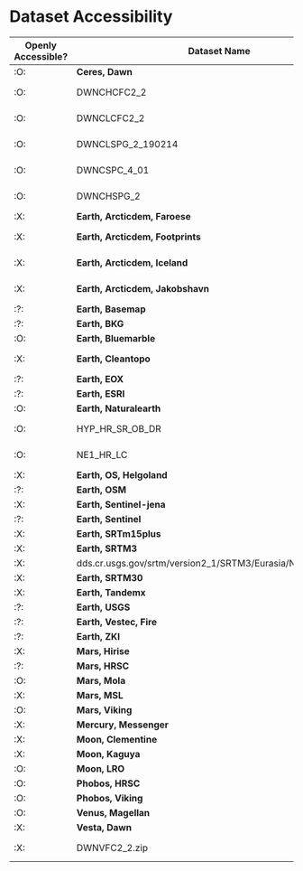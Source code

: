 # Dataset Accessibility
| Openly Accessible? | Dataset Name    | Comments |
|--------------------|-----------------|----------|
| :O: | **Ceres, Dawn** | |
| :O: | DWNCHCFC2_2 | 301 Moved Permanently --> https://sbnarchive.psi.edu/pds3/dawn/fc/DWNCHCFC2_2.zip |
| :O: | DWNCLCFC2_2 | 301 Moved Permanently --> https://sbnarchive.psi.edu/pds3/dawn/fc/DWNCLCFC2_2.zip |
| :O: | DWNCLSPG_2_190214 | 301 Moved Permanently --> https://sbnarchive.psi.edu/pds3/dawn/fc/certified/DWNCLSPG_2_190214.zip |
| :O: | DWNCSPC_4_01 | 301 Moved Permanently --> https://sbnarchive.psi.edu/pds3/dawn/fc/DWNCSPC_4_01.zip |
| :O: | DWNCHSPG_2 | 301 Moved Permanently --> https://sbnarchive.psi.edu/pds3/dawn/fc/DWNCHSPG_2.zip |
| :X: | **Earth, Arcticdem, Faroese** | create.sh in repository, but no download.sh |
| :X: | **Earth, Arcticdem, Footprints** | wget returns "No such directory 'elev/dem/setsm/ArcticDEM/indexes'." when logged in as anonymous |
| :X: | **Earth, Arcticdem, Iceland** | wget returns "No such directory 'elev/dem/setsm/ArcticDEM/geocell/v2.0'." when logged in as anonymous |
| :X: | **Earth, Arcticdem, Jakobshavn** | wget returns "No such directory 'elev/dem/setsm/ArcticDEM/geocell/v2.0'." when logged in as anonymous |
| :?: | **Earth, Basemap** | |
| :?: | **Earth, BKG** | |
| :O: | **Earth, Bluemarble** | |
| :X: | **Earth, Cleantopo** | 301 Moved Permanently --> https://naciscdn.org/data/cleantopo/Full.zip --> 404: Not Found |
| :?: | **Earth, EOX** | |
| :?: | **Earth, ESRI** | |
| :O: | **Earth, Naturalearth** | |
| :O: | HYP_HR_SR_OB_DR | 302 Moved Temporarily --> 301 Moved Permanently --> https://naciscdn.org/naturalearth/10m/raster/HYP_HR_SR_OB_DR.zip |
| :O: | NE1_HR_LC | 302 Moved Temporarily --> 301 Moved Permanently --> https://naciscdn.org/naturalearth/10m/raster/NE1_HR_LC.zip |
| :X: | **Earth, OS, Helgoland** | no files in directory |
| :?: | **Earth, OSM** | |
| :X: | **Earth, Sentinel-jena** | no files in directory |
| :?: | **Earth, Sentinel** | not tested/no files(?) |
| :X: | **Earth, SRTm15plus** | unable to download as anonymous |
| :X: | **Earth, SRTM3** | verly long/slow download |
| :X: | dds.cr.usgs.gov/srtm/version2_1/SRTM3/Eurasia/N24E117.hgt.zip | Read error (Connection timed out) in headers. (stopped after 15 tries) |
| :X: | **Earth, SRTM30** | 404 Not Found |
| :X: | **Earth, Tandemx** | no files in directory |
| :?: | **Earth, USGS** | |
| :?: | **Earth, Vestec, Fire** | not tested |
| :?: | **Earth, ZKI** | |
| :X: | **Mars, Hirise** | no files in directory |
| :?: | **Mars, HRSC** | unclear how to install |
| :O: | **Mars, Mola** | |
| :X: | **Mars, MSL** | no files in directory |
| :O: | **Mars, Viking** | |
| :X: | **Mercury, Messenger** | no files in directory |
| :X: | **Moon, Clementine** | no files in directory |
| :X: | **Moon, Kaguya** | second download returns 404 Not Found |
| :O: | **Moon, LRO** | |
| :O: | **Phobos, HRSC** | |
| :O: | **Phobos, Viking** | |
| :O: | **Venus, Magellan** | |
| :X: | **Vesta, Dawn** | Problems while Downloading |
| :X: | DWNVFC2_2.zip | 301 Moved Permanently --> https://sbnarchive.psi.edu/pds3/dawn/fc/DWNVFC2_2.zip |
